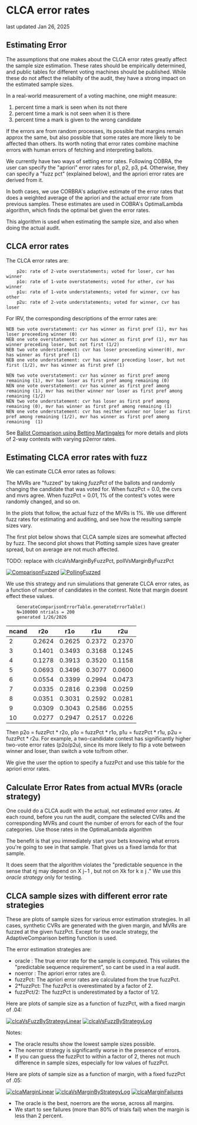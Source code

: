 # CLCA error rates
last updated Jan 26, 2025

## Estimating Error

The assumptions that one makes about the CLCA error rates greatly affect the sample size estimation.
These rates should be empirically determined, and public tables for different voting machines should be published.
While these do not affect the reliabilty of the audit, they have a strong impact on the estimated sample sizes.

In a real-world measurement of a voting machine, one might measure:

1. percent time a mark is seen when its not there
2. percent time a mark is not seen when it is there
3. percent time a mark is given to the wrong candidate

If the errors are from random processes, its possible that margins remain approx the same, but also possible that some rates
are more likely to be affected than others. Its worth noting that error rates combine machine errors with human errors of
fetching and interpreting ballots.

We currently have two ways of setting error rates. Following COBRA, the user can specify the "apriori" error rates for p1, p2, p3, p4.
Otherwise, they can specify a "fuzz pct" (explained below), and the apriori error rates are derived from it. 

In both cases, we use CORBRA's adaptive estimate of the error rates that does a weighted average of the apriori and the 
actual error rate from previous samples. These estimates are used in COBRA's OptimalLambda algorithm, which finds the 
optimal bet given the error rates. 

This algorithm is used when estimating the sample size, and also when doing the actual audit.

## CLCA error rates

The CLCA error rates are:

        p2o: rate of 2-vote overstatements; voted for loser, cvr has winner
        p1o: rate of 1-vote overstatements; voted for other, cvr has winner
        p1u: rate of 1-vote understatements; voted for winner, cvr has other
        p2u: rate of 2-vote understatements; voted for winner, cvr has loser

For IRV, the corresponding descriptions of the errror rates are:

    NEB two vote overstatement: cvr has winner as first pref (1), mvr has loser preceeding winner (0)
    NEB one vote overstatement: cvr has winner as first pref (1), mvr has winner preceding loser, but not first (1/2)
    NEB two vote understatement: cvr has loser preceeding winner(0), mvr has winner as first pref (1)
    NEB one vote understatement: cvr has winner preceding loser, but not first (1/2), mvr has winner as first pref (1)
    
    NEN two vote overstatement: cvr has winner as first pref among remaining (1), mvr has loser as first pref among remaining (0)
    NEN one vote overstatement: cvr has winner as first pref among remaining (1), mvr has neither winner nor loser as first pref among remaining (1/2)
    NEN two vote understatement: cvr has loser as first pref among remaining (0), mvr has winner as first pref among remaining (1)
    NEN one vote understatement: cvr has neither winner nor loser as first pref among remaining (1/2), mvr has winner as first pref among remaining  (1)

See [Ballot Comparison using Betting Martingales](Betting.md) for more details and plots of 2-way contests
with varying p2error rates.


## Estimating CLCA error rates with fuzz

We can estimate CLCA error rates as follows:

The MVRs are "fuzzed" by taking _fuzzPct_ of the ballots
and randomly changing the candidate that was voted for. When fuzzPct = 0.0, the cvrs and mvrs agree.
When fuzzPct = 0.01, 1% of the contest's votes were randomly changed, and so on.

In the plots that follow, the actual fuzz of the MVRs is 1%. We use different fuzz rates for estimating and auditing, 
and see how the resulting sample sizes vary. 

The first plot below shows that CLCA sample sizes are somewhat affected by fuzz. The second plot shows that Plotting sample sizes
have greater spread, but on average are not much affected.

TODO: replace with clcaVsMarginByFuzzPct, pollVsMarginByFuzzPct

<a href="https://johnlcaron.github.io/rlauxe/docs/plots/samples/ComparisonFuzzed.html" rel="ComparisonFuzzed">![ComparisonFuzzed](plots/samples/ComparisonFuzzed.png)</a>
<a href="https://johnlcaron.github.io/rlauxe/docs/plots/samples/PollingFuzzed.html" rel="PollingFuzzed">![PollingFuzzed](plots/samples/PollingFuzzed.png)</a>

We use this strategy and run simulations that generate CLCA error rates, as a function of number of candidates in the contest.
Note that margin doesnt effect these values.


````
    GenerateComparisonErrorTable.generateErrorTable()
    N=100000 ntrials = 200
    generated 1/26/2026
````
| ncand | r2o    | r1o    | r1u    | r2u    |
|-------|--------|--------|--------|--------|
| 2     | 0.2624 | 0.2625 | 0.2372 | 0.2370 |
| 3     | 0.1401 | 0.3493 | 0.3168 | 0.1245 |
| 4     | 0.1278 | 0.3913 | 0.3520 | 0.1158 |
| 5     | 0.0693 | 0.3496 | 0.3077 | 0.0600 |
| 6     | 0.0554 | 0.3399 | 0.2994 | 0.0473 |
| 7     | 0.0335 | 0.2816 | 0.2398 | 0.0259 |
| 8     | 0.0351 | 0.3031 | 0.2592 | 0.0281 |
| 9     | 0.0309 | 0.3043 | 0.2586 | 0.0255 |
| 10    | 0.0277 | 0.2947 | 0.2517 | 0.0226 |

Then p2o = fuzzPct * r2o, p1o = fuzzPct * r1o, p1u = fuzzPct * r1u, p2u = fuzzPct * r2u.
For example, a two-candidate contest has significantly higher two-vote error rates (p2o/p2u), since its more likely to flip a
vote between winner and loser, than switch a vote to/from other. 

We give the user the option to specify a fuzzPct and use this table for the apriori error rates.


## Calculate Error Rates from actual MVRs (oracle strategy)

One could do a CLCA audit with the actual, not estimated error rates. At each round, before you run
the audit, compare the selected CVRs and the corresponding MVRs and count the number of errors for each
of the four categories. Use those rates in the OptimalLambda algorithm

The benefit is that you immediately start your bets knowing what errors you're going to see in that sample.
That gives us a fixed lamda for that sample. 

It does seem that the algorithm violates the "predictable sequence in the sense that ηj may depend on X j−1 , but not on Xk for k ≥ j ."
We use this _oracle strategy_ only for testing.


## CLCA sample sizes with different error rate strategies

These are plots of sample sizes for various error estimation strategies. In all cases, synthetic CVRs are generated with the given margin, 
and MVRs are fuzzed at the given fuzzPct. Except for the oracle strategy, the AdaptiveComparison betting function is used.

The error estimation strategies are:

* oracle : The true error rate for the sample is computed. This voilates the "predictable sequence requirement", so cant be used in a real audit.
* noerror : The apriori error rates are 0.
* fuzzPct: The apriori error rates are calculated from the true fuzzPct. 
* 2*fuzzPct: The fuzzPct is overestimated by a factor of 2.
* fuzzPct/2: The fuzzPct is underestimated by a factor of 1/2.

Here are plots of sample size as a function of fuzzPct, with a fixed margin of .04:

<a href="https://johnlcaron.github.io/rlauxe/docs/plots/workflows/clcaVsFuzzByStrategy/clcaVsFuzzByStrategyLinear.html" rel="clcaVsFuzzByStrategyLinear">![clcaVsFuzzByStrategyLinear](plots/workflows/clcaVsFuzzByStrategy/clcaVsFuzzByStrategyLinear.png)</a>
<a href="https://johnlcaron.github.io/rlauxe/docs/plots/workflows/clcaVsFuzzByStrategy/clcaVsFuzzByStrategyLog.html" rel="clcaVsFuzzByStrategyLog">![clcaVsFuzzByStrategyLog](plots/workflows/clcaVsFuzzByStrategy/clcaVsFuzzByStrategyLog.png)</a>

Notes:
* The oracle results show the lowest sample sizes possible.
* The noerror strategy is significantly worse in the presence of errors.
* If you can guess the fuzzPct to within a factor of 2, theres not much difference in sample sizes, especially for low values of fuzzPct.

Here are plots of sample size as a function of margin, with a fixed fuzzPct of .05:

<a href="https://johnlcaron.github.io/rlauxe/docs/plots/workflows/clcaVsMarginByStrategy/clcaVsMarginByStrategyLinear.html" rel="clcaVsMarginByStrategyLinear">![clcaMarginLinear](plots/workflows/clcaVsMarginByStrategy/clcaVsMarginByStrategyLinear.png)</a>
<a href="https://johnlcaron.github.io/rlauxe/docs/plots/workflows/clcaVsMarginByStrategy/clcaVsMarginByStrategyLog.html" rel="clcaVsMarginByStrategyLog">![clcaVsMarginByStrategyLog](plots/workflows/clcaVsMarginByStrategy/clcaVsMarginByStrategyLog.png)</a>
<a href="https://johnlcaron.github.io/rlauxe/docs/plots/workflows/clcaVsMarginByStrategy/clcaVsMarginByStrategyFailures.html" rel="clcaVsMarginByStrategyFailures">![clcaMarginFailures](plots/workflows/clcaVsMarginByStrategy/clcaVsMarginByStrategyFailures.png)</a>

* The oracle is the best, noerrors are the worse, across all margins.
* We start to see failures (more than 80% of trials fail) when the margin is less than 2 percent.